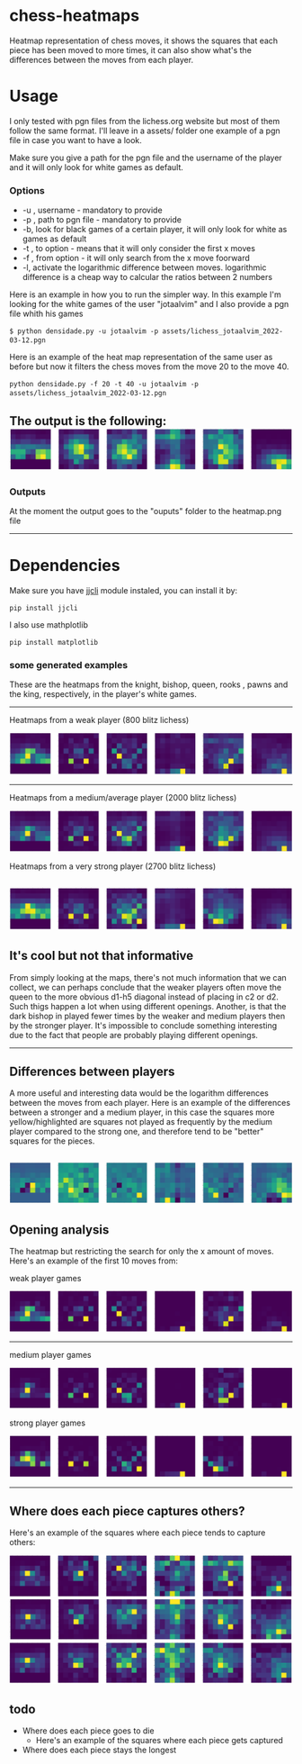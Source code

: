 # chess-heatmaps

Heatmap representation of chess moves, it shows the squares that each piece has been moved to more times, it can also show what's the
differences between the moves from each player.

# Usage

I only tested with pgn files from the lichess.org website but most of
them follow the same format. I'll leave in a assets/ folder one example of
a pgn file in case you want to have a look.

Make sure you give a path for the pgn file and the username of the player and  it
will only look for white games as default.

### Options
* -u <username>, username - mandatory to provide
* -p <path>, path to pgn file - mandatory to provide
* -b, look for black games of a certain player, it will only look for white as games as default
* -t <int>, to option - means that it will only consider the first x moves
* -f <int>, from option - it will only search from the x move foorward 
* -l, activate the logarithmic difference between moves. logarithmic
  difference is a cheap way to calcular the ratios between 2 numbers


Here is an example in how you to run the simpler way. 
In this example I'm looking for the white games of the user "jotaalvim" and I also provide a pgn file whith his games
```
$ python densidade.py -u jotaalvim -p assets/lichess_jotaalvim_2022-03-12.pgn
```

Here is an example of the heat map representation of the same user as before
but now it filters the chess moves from the move 20 to the move 40.
```
python densidade.py -f 20 -t 40 -u jotaalvim -p assets/lichess_jotaalvim_2022-03-12.pgn
```
The output is the following:
![](./assets/11.png)
---

### Outputs
At the moment the output goes to the "ouputs" folder to the heatmap.png file

---


# Dependencies

Make sure you have [jjcli](https://pypi.org/project/jjcli) module instaled, you can install it by:
```
pip install jjcli
```
I also use mathplotlib
```
pip install matplotlib
```

### some generated examples

These are the heatmaps from the knight, bishop, queen, rooks , pawns and the king, respectively, in the player's white games.

---

Heatmaps from a weak player (800 blitz lichess)

![](./assets/1.png)

---
Heatmaps from a medium/average player (2000 blitz lichess)

![](./assets/2.png)

Heatmaps from a very strong player (2700 blitz lichess)

![](./assets/3.png)
---

## It's cool but not that informative
From simply looking at the maps, there's not much information that we can collect, we can perhaps
conclude that the weaker players often move the queen to the more obvious d1-h5
diagonal instead of placing in c2 or d2. Such thigs happen a lot when using different openings. Another, is
that the dark bishop in played fewer times by the weaker and medium players
then by the stronger player. It's impossible to conclude something interesting due to the fact that people are probably playing different openings.

---

## Differences between players 
A more useful and interesting data would be the logarithm differences between 
the moves from each player. Here is an example of the differences between a
stronger and a medium player, in this case the squares more yellow/highlighted are 
squares not played as frequently by the medium player compared to the strong one, 
and therefore tend to be "better" squares for the pieces.

![](./assets/4.png)
---

## Opening analysis
The heatmap but restricting the search for only the x amount of moves. Here's
an example of the first 10 moves from:

weak player games

![](./assets/5.png)

---

medium player games

![](./assets/6.png)

strong player games

![](./assets/7.png)

--- 

## Where does each piece captures others?
Here's an example of the squares where each piece tends to capture others:

![](./assets/8.png)
![](./assets/9.png)
![](./assets/10.png)


## todo 
 * Where does each piece goes to die
    - Here's an example of the squares where each piece gets captured 
 * Where does each piece stays the longest
